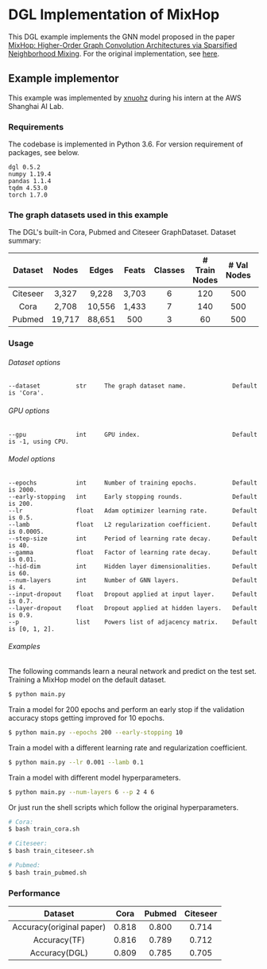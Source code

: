 # DGL Implementation of MixHop

This DGL example implements the GNN model proposed in the paper [MixHop: Higher-Order Graph Convolution Architectures via Sparsified Neighborhood Mixing](https://arxiv.org/abs/1905.00067). For the original implementation, see [here](https://github.com/samihaija/mixhop).

## Example implementor

This example was implemented by [xnuohz](https://github.com/xnuohz) during his intern at the AWS Shanghai AI Lab.

### Requirements
The codebase is implemented in Python 3.6. For version requirement of packages, see below.

```
dgl 0.5.2
numpy 1.19.4
pandas 1.1.4
tqdm 4.53.0
torch 1.7.0
```

### The graph datasets used in this example

The DGL's built-in Cora, Pubmed and Citeseer GraphDataset. Dataset summary:

| Dataset | Nodes | Edges | Feats | Classes | # Train Nodes | # Val Nodes | # Test Nodes |
| :-: | :-: | :-: | :-: | :-: | :-: | :-: | :-: |
| Citeseer | 3,327 | 9,228 | 3,703 | 6 | 120 | 500 | 1000 |
| Cora | 2,708 | 10,556 | 1,433 | 7 | 140 | 500 | 1000 |
| Pubmed | 19,717 | 88,651 | 500 | 3 | 60 | 500 | 1000 |

### Usage

###### Dataset options
```
--dataset          str     The graph dataset name.             Default is 'Cora'.
```

###### GPU options
```
--gpu              int     GPU index.                          Default is -1, using CPU.
```

###### Model options
```
--epochs           int     Number of training epochs.          Default is 2000.
--early-stopping   int     Early stopping rounds.              Default is 200.
--lr               float   Adam optimizer learning rate.       Default is 0.5.
--lamb             float   L2 regularization coefficient.      Default is 0.0005.
--step-size        int     Period of learning rate decay.      Default is 40.
--gamma            float   Factor of learning rate decay.      Default is 0.01.
--hid-dim          int     Hidden layer dimensionalities.      Default is 60.
--num-layers       int     Number of GNN layers.               Default is 4.
--input-dropout    float   Dropout applied at input layer.     Default is 0.7.
--layer-dropout    float   Dropout applied at hidden layers.   Default is 0.9.
--p                list    Powers list of adjacency matrix.    Default is [0, 1, 2].
```

###### Examples

The following commands learn a neural network and predict on the test set.
Training a MixHop model on the default dataset.
```bash
$ python main.py
```
Train a model for 200 epochs and perform an early stop if the validation accuracy stops getting improved for 10 epochs.
```bash
$ python main.py --epochs 200 --early-stopping 10
```
Train a model with a different learning rate and regularization coefficient.
```bash
$ python main.py --lr 0.001 --lamb 0.1
```
Train a model with different model hyperparameters.
```bash
$ python main.py --num-layers 6 --p 2 4 6
```
Or just run the shell scripts which follow the original hyperparameters.
```bash
# Cora:
$ bash train_cora.sh

# Citeseer:
$ bash train_citeseer.sh

# Pubmed:
$ bash train_pubmed.sh
```

### Performance

| Dataset | Cora | Pubmed | Citeseer |
| :-: | :-: | :-: | :-: |
| Accuracy(original paper) | 0.818 | 0.800 | 0.714 |
| Accuracy(TF) | 0.816 | 0.789 | 0.712 |
| Accuracy(DGL) | 0.809 | 0.785 | 0.705 |